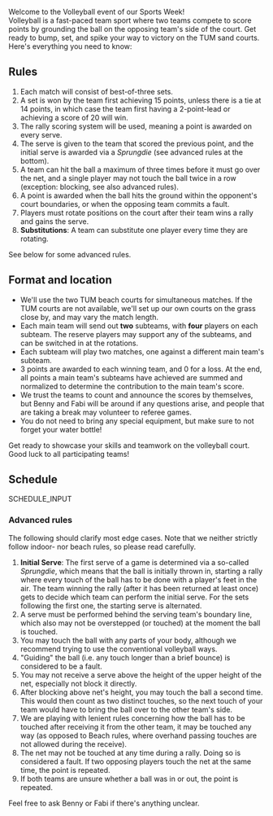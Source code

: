 Welcome to the Volleyball event of our Sports Week!\
Volleyball is a fast-paced team sport where two teams compete to score points by grounding the ball on the opposing team's side of the court.
Get ready to bump, set, and spike your way to victory on the TUM sand courts.\
Here's everything you need to know:

## Rules

1. Each match will consist of best-of-three sets.
2. A set is won by the team first achieving 15 points, unless there is a tie at 14 points, in which case the team first having a 2-point-lead or achieving a score of 20 will win.
3. The rally scoring system will be used, meaning a point is awarded on every serve.
4. The serve is given to the team that scored the previous point, and the initial serve is awarded via a *Sprungdie* (see advanced rules at the bottom).
5. A team can hit the ball a maximum of three times before it must go over the net, and a single player may not touch the ball twice in a row (exception: blocking, see also advanced rules).
6. A point is awarded when the ball hits the ground within the opponent's court boundaries, or when the opposing team commits a fault.
7. Players must rotate positions on the court after their team wins a rally and gains the serve.
8. **Substitutions**: A team can substitute one player every time they are rotating.

See below for some advanced rules.

## Format and location

- We'll use the two TUM beach courts for simultaneous matches. If the TUM courts are not available, we'll set up our own courts on the grass close by, and may vary the match length.
- Each main team will send out **two** subteams, with **four** players on each subteam. The reserve players may support any of the subteams, and can be switched in at the rotations.
- Each subteam will play two matches, one against a different main team's subteam.
- 3 points are awarded to each winning team, and 0 for a loss. At the end, all points a main team's subteams have achieved are summed and normalized to determine the contribution to the main team's score.
- We trust the teams to count and announce the scores by themselves, but Benny and Fabi will be around if any questions arise, and people that are taking a break may volunteer to referee games.
- You do not need to bring any special equipment, but make sure to not forget your water bottle!

Get ready to showcase your skills and teamwork on the volleyball court. Good luck to all participating teams!

## Schedule

SCHEDULE_INPUT

### Advanced rules

The following should clarify most edge cases. Note that we neither strictly follow indoor- nor beach rules, so please read carefully.

1. **Initial Serve**: The first serve of a game is determined via a so-called *Sprungdie*, which means that the ball is initially thrown in, starting a rally where every touch of the ball has to be done with a player's feet in the air. The team winning the rally (after it has been returned at least once) gets to decide which team can perform the initial serve. For the sets following the first one, the starting serve is alternated.
2. A serve must be performed behind the serving team's boundary line, which also may not be overstepped (or touched) at the moment the ball is touched.
3. You may touch the ball with any parts of your body, although we recommend trying to use the conventional volleyball ways.
4. "Guiding" the ball (i.e. any touch longer than a brief bounce) is considered to be a fault.
5. You may not receive a serve above the height of the upper height of the net, especially not block it directly.
6. After blocking above net's height, you may touch the ball a second time. This would then count as two distinct touches, so the next touch of your team would have to bring the ball over to the other team's side.
7. We are playing with lenient rules concerning how the ball has to be touched after receiving it from the other team, it may be touched any way (as opposed to Beach rules, where overhand passing touches are not allowed during the receive).
8. The net may not be touched at any time during a rally. Doing so is considered a fault. If two opposing players touch the net at the same time, the point is repeated.
9. If both teams are unsure whether a ball was in or out, the point is repeated.

Feel free to ask Benny or Fabi if there's anything unclear.